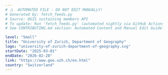 ```yaml
---
# ⚠️  AUTOMATED FILE - DO NOT EDIT MANUALLY!
# Generated by: fetch_feeds.py
# Source: QGIS sustaining members API
# To update: Run 'fetch_feeds.py' (automated nightly via GitHub Actions)
# See CONTRIBUTING.md section: Automated Content and Manual Edit Guidelines

level: "Small"
title: "University of Zurich, Department of Geography"
logo: "university-of-zurich-department-of-geography.svg"
startDate: "2025-03-01"
endDate: "2026-02-28"
link: "https://www.geo.uzh.ch/en.html"
country: "Switzerland"
---
```

